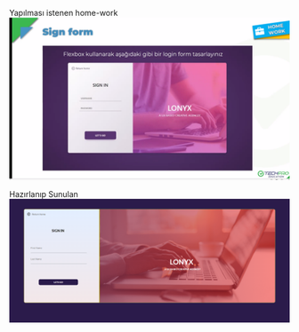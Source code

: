 Yapılması istenen home-work
![Alt text](image.png)




Hazırlanıp Sunulan
![Alt text](home-work.png)